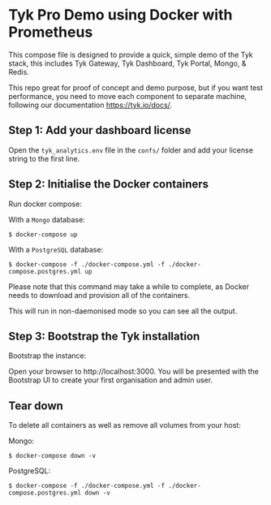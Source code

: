 # Tyk Pro Demo using Docker with Prometheus

This compose file is designed to provide a quick, simple demo of the Tyk stack, this includes Tyk Gateway, Tyk Dashboard, Tyk Portal, Mongo, & Redis.

This repo great for proof of concept and demo purpose, but if you want test performance, you need to move each component to separate machine, following our documentation https://tyk.io/docs/.

## Step 1: Add your dashboard license

Open the `tyk_analytics.env` file in the `confs/` folder and add your license string to the first line.

## Step 2: Initialise the Docker containers

Run docker compose:

With a `Mongo` database:
```
$ docker-compose up
```

With a `PostgreSQL` database:
```
$ docker-compose -f ./docker-compose.yml -f ./docker-compose.postgres.yml up
```

Please note that this command may take a while to complete, as Docker needs to download and provision all of the containers.

This will run in non-daemonised mode so you can see all the output.

## Step 3: Bootstrap the Tyk installation

Bootstrap the instance:

Open your browser to http://localhost:3000.  You will be presented with the Bootstrap UI to create your first organisation and admin user.

## Tear down

To delete all containers as well as remove all volumes from your host:

Mongo:
```
$ docker-compose down -v
```

PostgreSQL:
```
$ docker-compose -f ./docker-compose.yml -f ./docker-compose.postgres.yml down -v
```